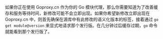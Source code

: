 如果你正在使用 Goproxy.cn 作为你的 Go 模块代理，那么你需要知道为了改善缓存和服务等待时间，新修改可能不会立即出现。如果你希望新修改立即出现在 Goproxy.cn 中，则首先确保在源库中有此修改的语义化版本的标签，接着通过 `go get module@version` 来显式地请求那个发行版。在几分钟过后缓存过期，`go` 命令就能看到那个发行版了。
